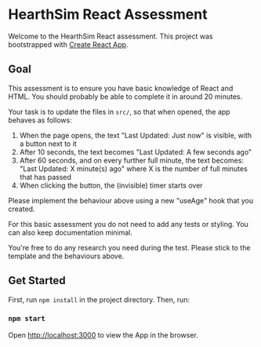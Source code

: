 # HearthSim React Assessment

Welcome to the HearthSim React assessment. This project was bootstrapped with [Create React App](https://github.com/facebook/create-react-app).

## Goal

This assessment is to ensure you have basic knowledge of React and HTML.
You should probably be able to complete it in around 20 minutes.

Your task is to update the files in `src/`, so that when opened, the app behaves as follows:
1. When the page opens, the text "Last Updated: Just now" is visible, with a button next to it
2. After 10 seconds, the text becomes "Last Updated: A few seconds ago"
3. After 60 seconds, and on every further full minute, the text becomes: "Last Updated: X minute(s) ago" where X is the number of full minutes that has passed
4. When clicking the button, the (invisible) timer starts over

Please implement the behaviour above using a new "useAge" hook that you created.

For this basic assessment you do not need to add any tests or styling.
You can also keep documentation minimal.

You're free to do any research you need during the test. Please stick to the template and the behaviours above. 

## Get Started

First, run `npm install` in the project directory. Then, run:

### `npm start`

Open [http://localhost:3000](http://localhost:3000) to view the App in the browser.

